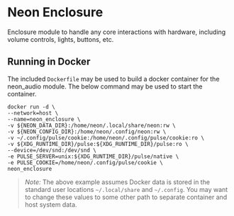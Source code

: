 # Neon Enclosure
Enclosure module to handle any core interactions with hardware, including volume controls,
lights, buttons, etc.

## Running in Docker
The included `Dockerfile` may be used to build a docker container for the neon_audio module. The below command may be used
to start the container.

```shell
docker run -d \
--network=host \
--name=neon_enclosure \
-v ${NEON_DATA_DIR}:/home/neon/.local/share/neon:rw \
-v ${NEON_CONFIG_DIR}:/home/neon/.config/neon:rw \
-v ~/.config/pulse/cookie:/home/neon/.config/pulse/cookie:ro \
-v ${XDG_RUNTIME_DIR}/pulse:${XDG_RUNTIME_DIR}/pulse:ro \
--device=/dev/snd:/dev/snd \
-e PULSE_SERVER=unix:${XDG_RUNTIME_DIR}/pulse/native \
-e PULSE_COOKIE=/home/neon/.config/pulse/cookie \
neon_enclosure
```

>*Note:* The above example assumes Docker data is stored in the standard user locations `~/.local/share` and `~/.config`.
> You may want to change these values to some other path to separate container and host system data.

